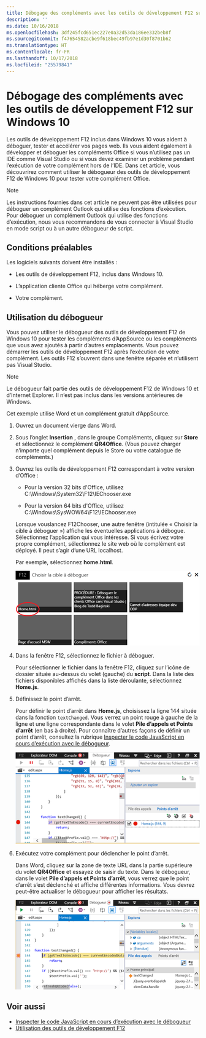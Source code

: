 ```yaml
---
title: Débogage des compléments avec les outils de développement F12 sur Windows 10
description: ''
ms.date: 10/16/2018
ms.openlocfilehash: 3df245fcd651ec227e0a32d53da186ee332beb8f
ms.sourcegitcommit: f47654582acbe9f618bec49fb97e1d30f8701b62
ms.translationtype: HT
ms.contentlocale: fr-FR
ms.lasthandoff: 10/17/2018
ms.locfileid: "25579841"
---
```

# <a name="debug-add-ins-using-f12-developer-tools-on-windows-10"></a>Débogage des compléments avec les outils de développement F12 sur Windows 10

Les outils de développement F12 inclus dans Windows 10 vous aident à déboguer, tester et accélérer vos pages web. Ils vous aident également à développer et déboguer les compléments Office si vous n’utilisez pas un IDE comme Visual Studio ou si vous devez examiner un problème pendant l’exécution de votre complément hors de l’IDE.  Dans cet article, vous découvrirez comment utiliser le débogueur des outils de développement F12 de Windows 10 pour tester votre complément Office.

> [!NOTE]
> Les instructions fournies dans cet article ne peuvent pas être utilisées pour déboguer un complément Outlook qui utilise des fonctions d’exécution. Pour déboguer un complément Outlook qui utilise des fonctions d’exécution, nous vous recommandons de vous connecter à Visual Studio en mode script ou à un autre débogueur de script.

## <a name="prerequisites"></a>Conditions préalables

Les logiciels suivants doivent être installés :

- Les outils de développement F12, inclus dans Windows 10. 
    
- L’application cliente Office qui héberge votre complément. 
    
- Votre complément. 

## <a name="using-the-debugger"></a>Utilisation du débogueur

Vous pouvez utiliser le débogueur des outils de développement F12  de Windows 10 pour tester les compléments d’AppSource ou les compléments que vous avez ajoutés à partir d’autres emplacements. Vous pouvez démarrer les outils de développement F12 après l’exécution de votre complément. Les outils F12 s’ouvrent dans une fenêtre séparée et n’utilisent pas Visual Studio.

> [!NOTE]
> Le débogueur fait partie des outils de développement F12 de Windows 10 et d’Internet Explorer. Il n’est pas inclus dans les versions antérieures de Windows. 

Cet exemple utilise Word et un complément gratuit d’AppSource.

1. Ouvrez un document vierge dans Word. 
    
2. Sous l’onglet **Insertion** , dans le groupe Compléments, cliquez sur **Store** et sélectionnez le complément **QR4Office**. (Vous pouvez charger n’importe quel complément depuis le Store ou votre catalogue de compléments.)
    
3. Ouvrez les outils de développement F12 correspondant à votre version d’Office :
    
   - Pour la version 32 bits d'Office, utilisez C:\Windows\System32\F12\IEChooser.exe
    
   - Pour la version 64 bits d'Office, utilisez C:\Windows\SysWOW64\F12\IEChooser.exe
    
   Lorsque vouslancez F12Chooser, une autre fenêtre (intitulée « Choisir la cible à déboguer ») affiche les éventuelles applications à débogue. Sélectionnez l’application qui vous intéresse. Si vous écrivez votre propre complément, sélectionnez le site web où le complément est déployé. Il peut s’agir d’une URL localhost. 
    
   Par exemple, sélectionnez **home.html**. 
    
   ![Écran IEChooser, pointant sur le complément bulles](../images/choose-target-to-debug.png)

4. Dans la fenêtre F12, sélectionnez le fichier à déboguer.
    
   Pour sélectionner le fichier dans la fenêtre F12, cliquez sur l’icône de dossier située au-dessus du volet (gauche) du **script**. Dans la liste des fichiers disponibles affichés dans la liste déroulante, sélectionnez **Home.js**.
    
5. Définissez le point d’arrêt.
    
   Pour définir le point d’arrêt dans **Home.js**, choisissez la ligne 144 située dans la fonction `textChanged`. Vous verrez un point rouge à gauche de la ligne et une ligne correspondante dans le volet **Pile d’appels et Points d’arrêt** (en bas à droite). Pour connaître d’autres façons de définir un point d’arrêt, consultez la rubrique [Inspecter le code JavaScript en cours d’exécution avec le débogueur](https://docs.microsoft.com/previous-versions/windows/internet-explorer/ie-developer/samples/dn255007(v=vs.85)). 
    
   ![Débogueur avec le point d’arrêt dans le fichier home.js](../images/debugger-home-js-02.png)

6. Exécutez votre complément pour déclencher le point d’arrêt.
    
   Dans Word, cliquez sur la zone de texte URL dans la partie supérieure du volet **QR4Office** et essayez de saisir du texte. Dans le débogueur, dans le volet **Pile d’appels et Points d’arrêt**, vous verrez que le point d’arrêt s’est déclenché et affiche différentes informations. Vous devrez peut-être actualiser le débogueur pour afficher les résultats.
    
   ![Débogueur avec les résultats du point d’arrêt déclenché](../images/debugger-home-js-01.png)


## <a name="see-also"></a>Voir aussi

- [Inspecter le code JavaScript en cours d’exécution avec le débogueur](https://docs.microsoft.com/previous-versions/windows/internet-explorer/ie-developer/samples/dn255007(v=vs.85))
- [Utilisation des outils de développement F12](https://docs.microsoft.com/previous-versions/windows/internet-explorer/ie-developer/samples/bg182326(v=vs.85))

